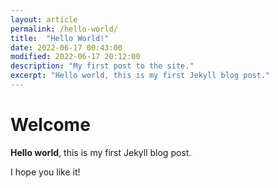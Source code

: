 ```yaml
---
layout: article
permalink: /hello-world/
title:  "Hello World!"
date: 2022-06-17 00:43:00
modified: 2022-06-17 20:12:00
description: "My first post to the site."
excerpt: "Hello world, this is my first Jekyll blog post."
---
```


# Welcome

**Hello world**, this is my first Jekyll blog post.

I hope you like it!